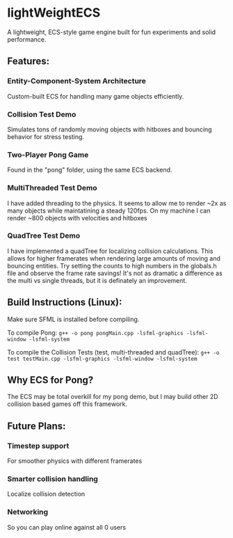 # lightWeightECS

A lightweight, ECS-style game engine built for fun experiments and solid performance.

## Features:

### Entity-Component-System Architecture
Custom-built ECS for handling many game objects efficiently.

### Collision Test Demo
Simulates tons of randomly moving objects with hitboxes and bouncing behavior for stress testing.

### Two-Player Pong Game
Found in the "pong" folder, using the same ECS backend.

### MultiThreaded Test Demo
I have added threading to the physics. It seems to allow me to render ~2x as many objects while
maintatining a steady 120fps. On my machine I can render ~800 objects with velocities and hitboxes

### QuadTree Test Demo
I have implemented a quadTree for localizing collision calculations. This allows for higher framerates when
rendering large amounts of moving and bouncing entities. Try setting the counts to high numbers in the 
globals.h file and observe the frame rate savings! It's not as dramatic a difference as the multi vs single
threads, but it is definately an improvement.

## Build Instructions (Linux):

Make sure SFML is installed before compiling.

To compile Pong:
`g++ -o pong pongMain.cpp -lsfml-graphics -lsfml-window -lsfml-system`

To compile the Collision Tests (test, multi-threaded and quadTree):
`g++ -o test testMain.cpp -lsfml-graphics -lsfml-window -lsfml-system`

## Why ECS for Pong?

The ECS may be total overkill for my pong demo, but I may build other 2D collision based games off this framework.

## Future Plans:

### Timestep support
For smoother physics with different framerates

### Smarter collision handling
Localize collision detection

### Networking
So you can play online against all 0 users
